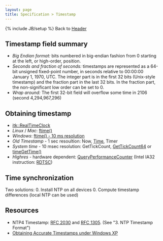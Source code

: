 ```yaml
---
layout: page
title: Specification > Timestamp
---
```

{% include JB/setup %}
Back to [Header](v2_header.html)


## Timestamp field summary

* *Big Endian format:* bits numbered in big-endian fashion from 0 starting at the left, or high-order, position.
* *Seconds and fraction of seconds:* timestamps are represented as a 64-bit unsigned fixed-point number, in seconds relative to 00:00:00 January 1, 1970, UTC. The integer part is in the first 32 bits (Unix-style timestamp) and the fraction part in the last 32 bits. In the fraction part, the non-significant low order can be set to 0.
* *Wrap around:* The first 32-bit field will overflow some time in 2106 (second 4,294,967,296)

## Obtaining timestamp
* [itk::RealTimeClock](http://www.itk.org/Doxygen34/html/classitk_1_1RealTimeClock.html)
* *Linux* / *Mac*: [ftime()](http://man7.org/linux/man-pages/man3/ftime.3.html)
* *Windows*: [ftime() - 10 ms resolution](http://msdn.microsoft.com/en-us/library/z54t9z5f.aspx)
 * *Old Timestamp* - 1 sec resoultion: Now, [Time](http://msdn2.microsoft.com/en-us/library/1f4c8f33.aspx), Timer 
 * *System time* - 10 msec resolution: GetTickCount, [GetTickCount64](http://msdn2.microsoft.com/en-us/library/ms724411.aspx) or [timeGetTime()](http://msdn2.microsoft.com/en-us/library/ms713418.aspx)
 * *Highres* - hardware dependent: [QueryPerformanceCounter](http://msdn2.microsoft.com/en-us/library/ms644904.aspx) (Intel IA32 instruction: [RDTSC](http://www.intel.com/design/pentium4/manuals/245471.htm))

## Time synchronization
Two solutions:
0. Install NTP on all devices
0. Compute timestamp differences (local NTP can be used)

## Resources
* NTP4 Timestamp: [RFC 2030](http://www.faqs.org/rfcs/rfc2030.html) and [RFC 1305](http://www.faqs.org/rfcs/rfc1305.html). (See "3. NTP Timestamp Format")
* [Obtaining Accurate Timestamps under Windows XP](http://www.lochan.org/2005/keith-cl/useful/win32time.html)


